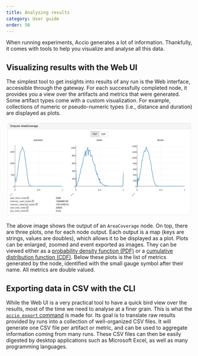 ```yaml
---
title: Analysing results
category: User guide
order: 50
---
```


When running experiments, Accio generates a lot of information.
Thankfully, it comes with tools to help you visualize and analyse all this data.

## Visualizing results with the Web UI

The simplest tool to get insights into results of any run is the Web interface, accessible through the gateway.
For each successfully completed node, it provides you a view over the artifacts and metrics that were generated.
Some artifact types come with a custom visualization.
For example, collections of numeric or pseudo-numeric types (i.e., distance and duration) are displayed as plots.

![Run outputs](../images/ui/run_outputs.jpeg)

The above image shows the output of an `AreaCoverage` node.
On top, there are three plots, one for each node output.
Each output is a map (keys are strings, values are doubles), which allows it to be displayed as a plot.
Plots can be enlarged, zoomed and event exported as images.
They can be viewed either as a [probability density function (PDF)](https://en.wikipedia.org/wiki/Probability_density_function) or a [cumulative distribution function (CDF)](https://en.wikipedia.org/wiki/Cumulative_distribution_function).
Below these plots is the list of metrics generated by the node, identified with the small gauge symbol after their name.
All metrics are double valued.

## Exporting data in CSV with the CLI

While the Web UI is a very practical tool to have a quick bird view over the results, most of the time we need to analyse at a finer grain.
This is what the [`accio export` command](commands/export.html) is made for.
Its goal is to translate raw results provided by runs into a collection of well-organized CSV files.
It will generate one CSV file per artifact or metric, and can be used to aggregate information coming from many runs.
These CSV files can then be easily digested by desktop applications such as Microsoft Excel, as well as many programming languages.
